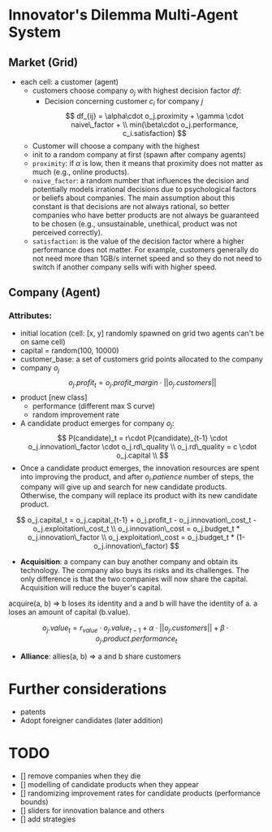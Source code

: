# Innovator's Dilemma Multi-Agent System

## Market (Grid)

- each cell: a customer (agent)
    - customers choose company $o_j$ with highest decision factor $df$:
        - Decision concerning customer $c_i$ for company $j$
    $$
    df_{ij} = \alpha\cdot o_j.proximity + \gamma \cdot naive\_factor + \\ min(\beta\cdot o_j.performance, c_i.satisfaction)
    $$
    - Customer will choose a company with the highest 
    - init to a random company at first (spawn after company agents)
    - `proximity`: if $\alpha$ is low, then it means that proximity does not matter as much (e.g., online products).
    - `naive_factor`: a random number that influences the decision and potentially models irrational decisions due to psychological factors or beliefs about companies. The main assumption about this constant is that decisions are not always rational, so better companies who have better products are not always be guaranteed to be chosen (e.g., unsustainable, unethical, product was not perceived correctly).  
    - `satisfaction`: is the value of the decision factor where a higher performance does not matter. For example, customers generally do not need more than 1GB/s internet speed and so they do not need to switch if another company sells wifi with higher speed.

## Company (Agent)
### Attributes:
- initial location (cell: [x, y] randomly spawned on grid two agents can't be on same cell)
- capital = random(100, 10000)
- customer_base: a set of customers grid points allocated to the company
- company $o_j$ 
$$
o_j.profit_t =  o_j.profit\_margin \cdot ||o_j.customers||
$$
- product [new class]
    - performance (different max S curve)
    - random improvement rate 
- A candidate product emerges for company $o_j$:
$$
    P(candidate)_t = r\cdot P(candidate)_{t-1} \cdot o_j.innovation\_factor \cdot o_j.rd\_quality \\
    o_j.rd\_quality = c \cdot o_j.capital \\
$$
- Once a candidate product emerges, the innovation resources are spent into improving the product, and after $o_j.patience$ number of steps, the company will give up and search for new candidate products. Otherwise, the company will replace its product with its new candidate product.

$$
o_j.capital_t = o_j.capital_{t-1} + o_j.profit_t - o_j.innovation\_cost_t - o_j.exploitation\_cost_t \\
o_j.innovation\_cost = o_j.budget_t * o_j.innovation\_factor \\
o_j.exploitation\_cost = o_j.budget_t * (1-o_j.innovation\_factor)
$$

* **Acquisition**: a company can buy another company and obtain its technology. The company also buys its risks and its challenges. The only difference is that the two companies will now share the capital. Acquisition will reduce the buyer's capital.

acquire(a, b) => b loses its identity and a and b will have the identity of a. a loses an amount of capital (b.value).

$$
o_j.value_t = r_{value} \cdot o_j.value_{t-1} + \alpha\cdot ||o_j.customers|| + \beta\cdot o_j.product.performance_t
$$


* **Alliance**: allies(a, b) => a and b share customers

# Further considerations
- patents
- Adopt foreigner candidates (later addition)

# TODO
- [] remove companies when they die
- [] modelling of candidate products when they appear
- [] randomizing improvement rates for candidate products (performance bounds)
- [] sliders for innovation balance and others
- [] add strategies

